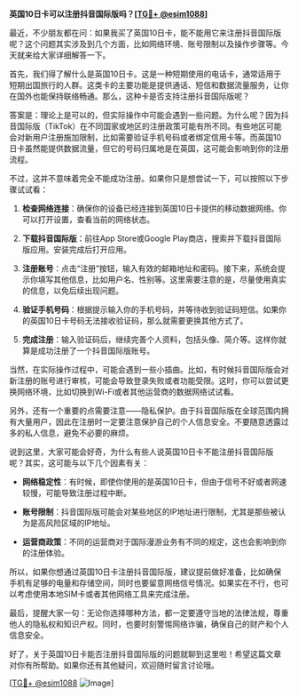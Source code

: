 **英国10日卡可以注册抖音国际版吗？[[TG💪+ @esim1088](https://t.me/s/esim1088)]**

最近，不少朋友都在问：如果我买了英国10日卡，能不能用它来注册抖音国际版呢？这个问题其实涉及到几个方面，比如网络环境、账号限制以及操作步骤等。今天就来给大家详细解答一下。

首先，我们得了解什么是英国10日卡。这是一种短期使用的电话卡，通常适用于短期出国旅行的人群。这类卡的主要功能是提供通话、短信和数据流量服务，让你在国外也能保持联络畅通。那么，这种卡是否支持注册抖音国际版呢？

答案是：理论上是可以的，但实际操作中可能会遇到一些问题。为什么呢？因为抖音国际版（TikTok）在不同国家或地区的注册政策可能有所不同。有些地区可能会对新用户注册施加限制，比如需要验证手机号码或者绑定信用卡等。而英国10日卡虽然能提供数据流量，但它的号码归属地是在英国，这可能会影响到你的注册流程。

不过，这并不意味着完全不能成功注册。如果你只是想尝试一下，可以按照以下步骤试试看：

1. **检查网络连接**：确保你的设备已经连接到英国10日卡提供的移动数据网络。你可以打开设置，查看当前的网络状态。
   
2. **下载抖音国际版**：前往App Store或Google Play商店，搜索并下载抖音国际版应用。安装完成后打开应用。

3. **注册账号**：点击“注册”按钮，输入有效的邮箱地址和密码。接下来，系统会提示你填写其他信息，比如用户名、性别等。这里需要注意的是，尽量使用真实的信息，以免后续出现问题。

4. **验证手机号码**：根据提示输入你的手机号码，并等待收到验证码短信。如果你的英国10日卡号码无法接收验证码，那么就需要更换其他方式了。

5. **完成注册**：输入验证码后，继续完善个人资料，包括头像、简介等。这样你就算是成功注册了一个抖音国际版账号。

当然，在实际操作过程中，可能会遇到一些小插曲。比如，有时候抖音国际版会对新注册的账号进行审核，可能会导致登录失败或者功能受限。这时，你可以尝试更换网络环境，比如切换到Wi-Fi或者其他运营商的数据网络试试看。

另外，还有一个重要的点需要注意——隐私保护。由于抖音国际版在全球范围内拥有大量用户，因此在注册时一定要注意保护自己的个人信息安全。不要随意透露过多的私人信息，避免不必要的麻烦。

说到这里，大家可能会好奇，为什么有些人说英国10日卡不能注册抖音国际版呢？其实，这可能与以下几个因素有关：

- **网络稳定性**：有时候，即使你使用的是英国10日卡，但由于信号不好或者网速较慢，可能导致注册过程中断。
  
- **账号限制**：抖音国际版可能会对某些地区的IP地址进行限制，尤其是那些被认为是高风险区域的IP地址。

- **运营商政策**：不同的运营商对于国际漫游业务有不同的规定，这也会影响到你的注册体验。

所以，如果你想通过英国10日卡注册抖音国际版，建议提前做好准备，比如确保手机有足够的电量和存储空间，同时也要留意网络信号情况。如果实在不行，也可以考虑使用本地SIM卡或者其他网络工具来完成注册。

最后，提醒大家一句：无论你选择哪种方法，都一定要遵守当地的法律法规，尊重他人的隐私权和知识产权。同时，也要时刻警惕网络诈骗，确保自己的财产和个人信息安全。

好了，关于英国10日卡能否注册抖音国际版的问题就聊到这里啦！希望这篇文章对你有所帮助。如果你还有其他疑问，欢迎随时留言讨论哦。

[[TG💪+ @esim1088](https://t.me/s/esim1088) ![Image](https://i.postimg.cc/4NQfJmqS/Snipaste-2025-05-13-00-14-12.png)]